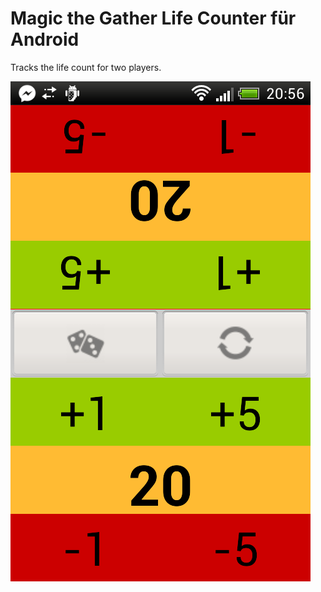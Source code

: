 # Magic the Gather Life Counter für Android
Tracks the life count for two players. 

![alt tag](https://raw.githubusercontent.com/danielchua/MTGLifeCounter/master/Screenshot_2015-09-21-20-56-57.png)
